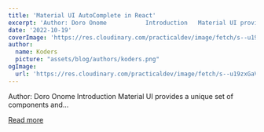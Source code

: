 ```yaml
---
title: 'Material UI AutoComplete in React'
excerpt: 'Author: Doro Onome           Introduction   Material UI provides a unique set of components and...'
date: '2022-10-19'
coverImage: 'https://res.cloudinary.com/practicaldev/image/fetch/s--u19zxGaV--/c_imagga_scale,f_auto,fl_progressive,h_420,q_auto,w_1000/https://dev-to-uploads.s3.amazonaws.com/uploads/articles/g6txw7nrjg4wx2khv1x4.png'
author:
  name: Koders
  picture: "assets/blog/authors/koders.png"
ogImage:
  url: 'https://res.cloudinary.com/practicaldev/image/fetch/s--u19zxGaV--/c_imagga_scale,f_auto,fl_progressive,h_420,q_auto,w_1000/https://dev-to-uploads.s3.amazonaws.com/uploads/articles/g6txw7nrjg4wx2khv1x4.png'
---
```


Author: Doro Onome           Introduction   Material UI provides a unique set of components and...

[Read more](https://dev.to/refine/material-ui-autocomplete-in-react-1ip6)
